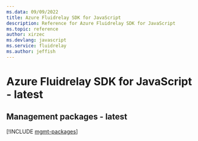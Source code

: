 ```yaml
---
ms.data: 09/09/2022
title: Azure Fluidrelay SDK for JavaScript
description: Reference for Azure Fluidrelay SDK for JavaScript
ms.topic: reference
author: xirzec
ms.devlang: javascript
ms.service: fluidrelay
ms.author: jeffish
---
```

# Azure Fluidrelay SDK for JavaScript - latest

## Management packages - latest
[!INCLUDE [mgmt-packages](fluidrelay-mgmt-index.md)]
